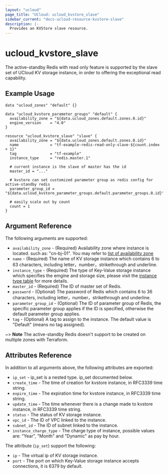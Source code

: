```yaml
---
layout: "ucloud"
page_title: "UCloud: ucloud_kvstore_slave"
sidebar_current: "docs-ucloud-resource-kvstore-slave"
description: |-
  Provides an KVStore slave resource.
---
```


# ucloud_kvstore_slave

The active-standby Redis with read only feature is supported by the slave set of UCloud KV storage instance, in order to offering the exceptional read capability.

## Example Usage

```hcl
data "ucloud_zones" "default" {}

data "ucloud_kvstore_parameter_groups" "default" {
  availability_zone = "${data.ucloud_zones.default.zones.0.id}"
  engine_version    = "4.0"
}

resource "ucloud_kvstore_slave" "slave" {
  availability_zone = "${data.ucloud_zones.default.zones.0.id}"
  name              = "tf-example-redis-read-only-slave-${count.index + 1}"
  tag               = "tf-example"
  instance_type     = "redis.master.1"

  # current instance is the slave of master has the id
  master_id = "..."

  # kvstore can set customized parameter group as redis config for active-standby redis
  parameter_group_id = "${data.ucloud_kvstore_parameter_groups.default.parameter_groups.0.id}"

  # easily scale out by count
  count = 1
}
```

## Argument Reference

The following arguments are supported:

* `availability_zone` - (Required) Availability zone where instance is located. such as: "cn-bj-01". You may refer to [list of availability zone](https://docs.ucloud.cn/api/summary/regionlist)
* `name` - (Required) The name of KV storage instance which contains 6 to 63 characters, including letter，number，strikethrough and underline.
* `instance_type` - (Required) The type of Key-Value storage instance which specifies the emgine and storage size, please visit the [instance type table](/docs/providers/ucloud/appendix/kvstore_instance_type.html.markdown) for more details.
* `master_id` - (Required) The ID of master set of Redis.
* `password` - (Optional) The password of Redis which contains 6 to 36 characters, including letter，number，strikethrough and underline.
* `parameter_group_id` - (Optional) The ID of parameter group of Redis, the specific parameter group applies if the ID is specified, otherwise the default parameter group applies.
* `tag` - (Optional) A tag to assign to the instance. The default value is "Default" (means no tag assigned).

~> **Note** The active-standby Redis doesn't support to be created on multiple zones with Terraform.

## Attributes Reference

In addition to all arguments above, the following attributes are exported:

* `ip_set` - ip_set is a nested type. ip_set documented below.
* `create_time` - The time of creation for kvstore instance, in RFC3339 time string.
* `expire_time` - The expiration time for kvstore instance, in RFC3339 time string.
* `update_time` - The time whenever there is a change made to kvstore instance, in RFC3339 time string.
* `status` - The status of KV storage instance.
* `vpc_id` - The ID of VPC linked to the instance.
* `subnet_id` - The ID of subnet linked to the instance.
* `instance_charge_type` - The charge type of instance, possible values are: "Year", "Month" and "Dynamic" as pay by hour.

The attribute (`ip_set`) support the following:

* `ip` - The virtual ip of KV storage instance.
* `port` - The port on which Key-Value storage instance accepts connections, it is 6379 by default.
